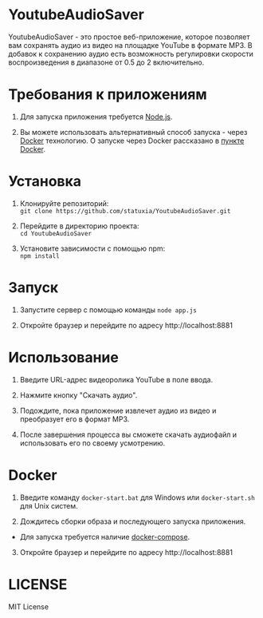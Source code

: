 # YoutubeAudioSaver

YoutubeAudioSaver - это простое веб-приложение, которое позволяет вам сохранять аудио из видео на площадке YouTube в формате MP3. В добавок к сохранению аудио есть возможность регулировки скорости воспроизведения в диапазоне от 0.5 до 2 включительно.

# Требования к приложениям

1. Для запуска приложения требуется <a href="https://nodejs.org/en/download">Node.js</a>.<br>

2. Вы можете использовать альтернативный способ запуска - через <a href="https://www.docker.com/products/docker-desktop/">Docker</a> технологию. О запуске через Docker рассказано в <a href="#docker">пункте Docker</a>.<br>

# Установка

1. Клонируйте репозиторий:<br>
`git clone https://github.com/statuxia/YoutubeAudioSaver.git`

2. Перейдите в директорию проекта:<br>
`cd YoutubeAudioSaver`

3. Установите зависимости с помощью npm:<br>
`npm install`

# Запуск

1. Запустите сервер с помощью команды `node app.js`

2. Откройте браузер и перейдите по адресу http://localhost:8881

# Использование

1. Введите URL-адрес видеоролика YouTube в поле ввода.

2. Нажмите кнопку "Скачать аудио".

3. Подождите, пока приложение извлечет аудио из видео и преобразует его в формат MP3.

4. После завершения процесса вы сможете скачать аудиофайл и использовать его по своему усмотрению.

# Docker

1. Введите команду `docker-start.bat` для Windows или `docker-start.sh` для Unix систем.

2. Дождитесь сборки образа и последующего запуска приложения.
* Для запуска требуется наличие <a href="https://docs.docker.com/compose/install/">docker-compose</a>.

3. Откройте браузер и перейдите по адресу http://localhost:8881

# LICENSE

MIT License
